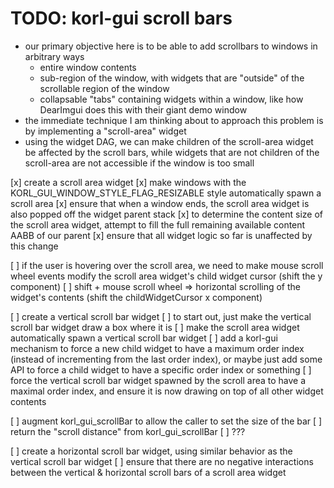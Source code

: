 # TODO: korl-gui scroll bars

- our primary objective here is to be able to add scrollbars to windows in arbitrary ways
  - entire window contents
  - sub-region of the window, with widgets that are "outside" of the scrollable region of the window
  - collapsable "tabs" containing widgets within a window, like how DearImgui does this with their giant demo window
- the immediate technique I am thinking about to approach this problem is by implementing a "scroll-area" widget
- using the widget DAG, we can make children of the scroll-area widget be affected by the scroll bars, 
  while widgets that are not children of the scroll-area are not accessible if the window is too small

[x] create a scroll area widget
[x] make windows with the KORL_GUI_WINDOW_STYLE_FLAG_RESIZABLE style automatically spawn a scroll area
[x] ensure that when a window ends, the scroll area widget is also popped off the widget parent stack
[x] to determine the content size of the scroll area widget, attempt to fill the full remaining available content AABB of our parent
[x] ensure that all widget logic so far is unaffected by this change

[ ] if the user is hovering over the scroll area, we need to make mouse scroll wheel events modify the scroll area widget's child widget cursor (shift the y component)
[ ] shift + mouse scroll wheel => horizontal scrolling of the widget's contents (shift the childWidgetCursor x component)

[ ] create a vertical scroll bar widget
[ ] to start out, just make the vertical scroll bar widget draw a box where it is
[ ] make the scroll area widget automatically spawn a vertical scroll bar widget
[ ] add a korl-gui mechanism to force a new child widget to have a maximum order index (instead of incrementing from the last order index), or maybe just add some API to force a child widget to have a specific order index or something
[ ] force the vertical scroll bar widget spawned by the scroll area to have a maximal order index, and ensure it is now drawing on top of all other widget contents

[ ] augment korl_gui_scrollBar to allow the caller to set the size of the bar
[ ] return the "scroll distance" from korl_gui_scrollBar
[ ] ???

[ ] create a horizontal scroll bar widget, using similar behavior as the vertical scroll bar widget
[ ] ensure that there are no negative interactions between the vertical & horizontal scroll bars of a scroll area widget